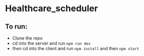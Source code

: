 # Healthcare_scheduler

## To run:
- Clone the repo
- cd into the server and run `npm run dev`
- then cd into the client and run `npm install` and then `npm start`
